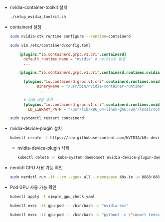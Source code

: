 
- nvidia-container-toolkit 설치

  ```bash
  ./setup_nvidia_toolkit.sh
  ```

- containerd 설정

  ```bash
  sudo nvidia-ctk runtime configure --runtime=containerd
  ```

  ```bash
  sudo vim /etc/containerd/config.toml
  ```

  ```toml
      [plugins."io.containerd.grpc.v1.cri".containerd]
        default_runtime_name = "nvidia" # nvidia로 변경
        ...

      [plugins."io.containerd.grpc.v1.cri".containerd.runtimes.nvidia]

        [plugins."io.containerd.grpc.v1.cri".containerd.runtimes.nvidia.options]
              BinaryName = "/usr/bin/nvidia-container-runtime"
              ...

        # 아래 내용 추가
        [plugins."io.containerd.grpc.v1.cri".containerd.runtimes.nvidia.env]
          LD_LIBRARY_PATH = "/usr/lib/x86_64-linux-gnu:/usr/local/cuda/lib64"
  ```

  ```bash
  sudo systemctl restart containerd
  ```

- nvidia-device-plugin 설치

  ```bash
  kubectl create -f https://raw.githubusercontent.com/NVIDIA/k8s-device-plugin/v0.16.2/deployments/static/nvidia-device-plugin.yml
  ```

    - nvidia-device-plugin 삭제

      ```bash
      kubectl delete -n kube-system daemonset nvidia-device-plugin-daemonset
      ```

- nerdctl GPU 사용 가능 확인

  ```bash
  sudo nerdctl run -it --rm --gpus all --namespace k8s.io -p 8888:8888 -v $(pwd):/app_run traininghost/pipelinegpuimage:latest /bin/bash -c "nvidia-smi"
  ```

- Pod GPU 사용 가능 확인

    ```bash
    kubectl apply -f simple_gpu_check.yaml
    ```

    ```bash
    kubectl exec -it gpu-pod -- /bin/bash -c "nvidia-smi"
    ```

    ```bash
    kubectl exec -it gpu-pod -- /bin/bash -c "python3 -c \"import tensorflow as tf; print(tf.config.list_physical_devices('GPU'))\""
    ```